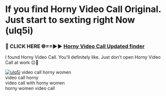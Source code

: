 # If you find Horny Video Call Original. Just start to sexting right Now (ulq5i)

<h3>🔴 CLICK HERE 🌐==►► <a href="https://tinyurl.com/mtbk5fxa" rel="nofollow">Horny Video Call Updated finder</a></h3>

I found Horny Video Call. You'll definitely like. Just don't open Horny Video Call at work 😉💬

[![ulq5i](https://i.imgur.com/Q8WKrnY.jpeg)](https://tinyurl.com/mtbk5fxa)
video call horny women<br>
video call horny<br>
video call with horny women<br>
horny women video call